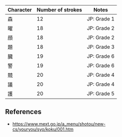 | Character | Number of strokes | Notes |
|---|---|---|
| 森 | 12 | JP: Grade 1 |
| 曜 | 18 | JP: Grade 2 |
| 顔 | 18 | JP: Grade 2 |
| 題 | 18 | JP: Grade 3 |
| 臓 | 19 | JP: Grade 6 |
| 警 | 19 | JP: Grade 6 |
| 競 | 20 | JP: Grade 4 |
| 議 | 20 | JP: Grade 4 |
| 護 | 20 | JP: Grade 5 |

## References

* https://www.mext.go.jp/a_menu/shotou/new-cs/youryou/syo/koku/001.htm
